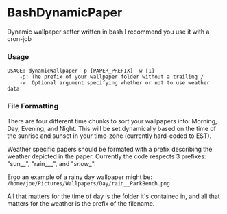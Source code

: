 # BashDynamicPaper
Dynamic wallpaper setter written in bash
I recommend you use it with a cron-job

### Usage
```
USAGE: dynamicWallpaper -p [PAPER_PREFIX] -w [1]
    -p: The prefix of your wallpaper folder without a trailing /
    -w: Optional argument specifying whether or not to use weather data
```

### File Formatting
There are four different time chunks to sort your wallpapers into: Morning,
Day, Evening, and Night. This will be set dynamically based on the time of
the sunrise and sunset in your time-zone (currently hard-coded to EST).

Weather specific papers should be formated with a prefix describing the weather
depicted in the paper. Currently the code respects 3 prefixes: "sun__", "rain___",
and "_snow__".

Ergo an example of a rainy day wallpaper might be:
`/home/joe/Pictures/Wallpapers/Day/rain__ParkBench.png`

All that matters for the time of day is the folder it's contained in, and all
that matters for the weather is the prefix of the filename.
